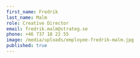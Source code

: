 ```yaml
---
first_name: Fredrik
last_name: Malm
role: Creative Director
email: fredrik.malm@strateg.se
phone: +46 737 18 22 55
image: /media/uploads/employee-fredrik-malm.jpg
published: true
---
```

